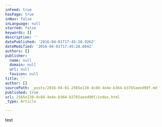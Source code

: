 ```yaml
---
inFeed: true
hasPage: true
inNav: false
inLanguage: null
starred: false
keywords: []
description: ''
datePublished: '2016-04-01T17:45:28.926Z'
dateModified: '2016-04-01T17:45:28.604Z'
authors: []
publisher:
  name: null
  domain: null
  url: null
  favicon: null
title: ''
author: []
sourcePath: _posts/2016-04-01-2565e138-4c88-4e4e-b364-b3765aeed90f.md
published: true
url: 2565e138-4c88-4e4e-b364-b3765aeed90f/index.html
_type: Article

---
```

test